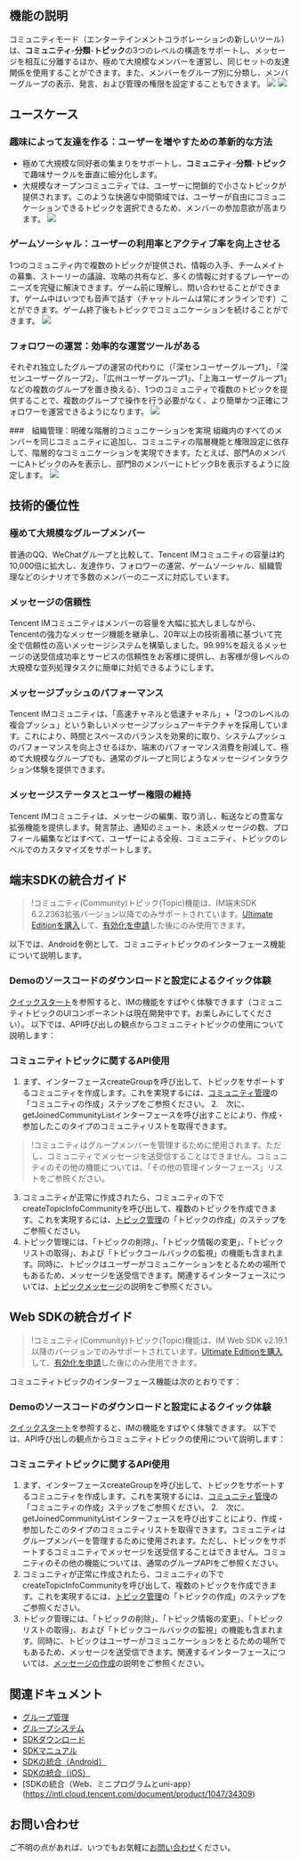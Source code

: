 ## 機能の説明
コミュニティモード（エンターテインメントコラボレーションの新しいツール）は、**コミュニティ**-**分類**-**トピック**の3つのレベルの構造をサポートし、メッセージを相互に分離するほか、極めて大規模なメンバーを運営し、同じセットの友達関係を使用することができます。また、メンバーをグループ別に分類し、メンバーグループの表示、発言、および管理の権限を設定することもできます。
![](https://qcloudimg.tencent-cloud.cn/raw/7429b1c2a707a4f4f553cd7c2cbcb0db.jpg)
![](https://qcloudimg.tencent-cloud.cn/raw/8db16f94e4ab49ede5dc4207e9b20075.jpg)

## ユースケース
### 趣味によって友達を作る：ユーザーを増やすための革新的な方法
- 極めて大規模な同好者の集まりをサポートし、**コミュニティ**-**分類**-**トピック**で趣味サークルを垂直に細分化します。
- 大規模なオープンコミュニティでは、ユーザーに閉鎖的で小さなトピックが提供されます。このような快適な中間領域では、ユーザーが自由にコミュニケーションできるトピックを選択できるため、メンバーの参加意欲が高まります。
![](https://qcloudimg.tencent-cloud.cn/raw/38f61b81280afed8df7cd699bbb204fb.jpg)

### ゲームソーシャル：ユーザーの利用率とアクティブ率を向上させる
1つのコミュニティ内で複数のトピックが提供され、情報の入手、チームメイトの募集、ストーリーの議論、攻略の共有など、多くの情報に対するプレーヤーのニーズを完璧に解決できます。ゲーム前に理解し、問い合わせることができます。ゲーム中はいつでも音声で話す（チャットルームは常にオンラインです）ことができます。ゲーム終了後もトピックでコミュニケーションを続けることができます。
![](https://qcloudimg.tencent-cloud.cn/raw/e613a51181f771a6309731f8f5b5a09a.jpg)

### フォロワーの運営：効率的な運営ツールがある
それぞれ独立したグループの運営の代わりに（「深センユーザーグループ1」、「深センユーザーグループ2」、「広州ユーザーグループ1」、「上海ユーザーグループ1」などの複数のグループを置き換える）、1つのコミュニティで複数のトピックを提供することで、複数のグループで操作を行う必要がなく、より簡単かつ正確にフォロワーを運営できるようになります。
![](https://qcloudimg.tencent-cloud.cn/raw/45d3d5e8818cea79dd65b3b7abbb8d86.jpg)

###　組織管理：明確な階層的コミュニケーションを実現
組織内のすべてのメンバーを同じコミュニティに追加し、コミュニティの階層機能と権限設定に依存して、階層的なコミュニケーションを実現できます。たとえば、部門AのメンバーにAトピックのみを表示し、部門BのメンバーにトピックBを表示するように設定します。
![](https://qcloudimg.tencent-cloud.cn/raw/aa633c15337fbb8befe6c3f9a9a4f890.jpg)

## 技術的優位性
### 極めて大規模なグループメンバー
普通のQQ、WeChatグループと比較して、Tencent IMコミュニティの容量は約10,000倍に拡大し、友達作り、フォロワーの運営、ゲームソーシャル、組織管理などのシナリオで多数のメンバーのニーズに対応しています。
### メッセージの信頼性
Tencent IMコミュニティはメンバーの容量を大幅に拡大しましながら、Tencentの強力なメッセージ機能を継承し、20年以上の技術蓄積に基づいて完全で信頼性の高いメッセージシステムを構築しました。99.99%を超えるメッセージの送受信成功率とサービスの信頼性をお客様に提供し、お客様が億レベルの大規模な並列処理タスクに簡単に対処できるようにします。
### メッセージプッシュのパフォーマンス
Tencent IMコミュニティは、「高速チャネルと低速チャネル」+「2つのレベルの複合プッシュ」という新しいメッセージプッシュアーキテクチャを採用しています。これにより、時間とスペースのバランスを効果的に取り、システムプッシュのパフォーマンスを向上させるほか、端末のパフォーマンス消費を削減して、極めて大規模なグループでも、通常のグループと同じようなメッセージインタラクション体験を提供できます。

### メッセージステータスとユーザー権限の維持
Tencent IMコミュニティは、メッセージの編集、取り消し、転送などの豊富な拡張機能を提供します。発言禁止、通知のミュート、未読メッセージの数、プロフィール編集などはすべて、ユーザーによる全般、コミュニティ、トピックのレベルでのカスタマイズをサポートします。

## 端末SDKの統合ガイド
>!コミュニティ(Community)トピック(Topic)機能は、IM端末SDK 6.2.2363拡張バージョン以降でのみサポートされています。[Ultimate Editionを購入](https://www.tencentcloud.com/document/product/1047/34577)して、[有効化を申請](https://intl.cloud.tencent.com/document/product/1047/44322)した後にのみ使用できます。

以下では、Androidを例として、コミュニティトピックのインターフェース機能について説明します。

### Demoのソースコードのダウンロードと設定によるクイック体験
[クイックスタート](https://intl.cloud.tencent.com/document/product/1047/45914)を参照すると、IMの機能をすばやく体験できます（コミュニティトピックのUIコンポーネントは現在開発中です。お楽しみにしてください）。
以下では、API呼び出しの観点からコミュニティトピックの使用について説明します：

### コミュニティトピックに関するAPI使用
1. まず、インターフェースcreateGroupを呼び出して、トピックをサポートするコミュニティを作成します。これを実現するには、[コミュニティ管理](https://intl.cloud.tencent.com/document/product/1047/48172)の「コミュニティの作成」ステップをご参照ください。
2.　次に、getJoinedCommunityListインターフェースを呼び出すことにより、作成・参加したこのタイプのコミュニティリストを取得できます。
>!コミュニティはグループメンバーを管理するために使用されます。ただし、コミュニティでメッセージを送受信することはできません。コミュニティのその他の機能については、「その他の管理インターフェース」リストをご参照ください。
>
3. コミュニティが正常に作成されたら、コミュニティの下でcreateTopicInfoCommunityを呼び出して、複数のトピックを作成できます。これを実現するには、[トピック管理](https://intl.cloud.tencent.com/document/product/1047/48172)の「トピックの作成」のステップをご参照ください。
4. トピック管理には、「トピックの削除」、「トピック情報の変更」、「トピックリストの取得」、および「トピックコールバックの監視」の機能も含まれます。同時に、トピックはユーザーがコミュニケーションをとるための場所でもあるため、メッセージを送受信できます。関連するインターフェースについては、[トピックメッセージ](https://intl.cloud.tencent.com/document/product/1047/48172)の説明をご参照ください。

## Web SDKの統合ガイド
>!コミュニティ(Community)トピック(Topic)機能は、IM Web SDK v2.19.1以降のバージョンでのみサポートされています。[Ultimate Editionを購入](https://www.tencentcloud.com/document/product/1047/34577)して、[有効化を申請](https://intl.cloud.tencent.com/document/product/1047/44322)した後にのみ使用できます。
>
コミュニティトピックのインターフェース機能は次のとおりです：
### Demoのソースコードのダウンロードと設定によるクイック体験
[クイックスタート](https://intl.cloud.tencent.com/document/product/1047/45912)を参照すると、IMの機能をすばやく体験できます。
以下では、API呼び出しの観点からコミュニティトピックの使用について説明します：

### コミュニティトピックに関するAPI使用
1. まず、インターフェースcreateGroupを呼び出して、トピックをサポートするコミュニティを作成します。これを実現するには、[コミュニティ管理](https://intl.cloud.tencent.com/document/product/1047/48171)の「コミュニティの作成」ステップをご参照ください。
2.　次に、getJoinedCommunityListインターフェースを呼び出すことにより、作成・参加したこのタイプのコミュニティリストを取得できます。コミュニティはグループメンバーを管理するために使用されます。ただし、トピックをサポートするコミュニティでメッセージを送受信することはできません。コミュニティのその他の機能については、通常のグループAPIをご参照ください。
3. コミュニティが正常に作成されたら、コミュニティの下でcreateTopicInfoCommunityを呼び出して、複数のトピックを作成できます。これを実現するには、[トピック管理](https://intl.cloud.tencent.com/document/product/1047/48171)の「トピックの作成」のステップをご参照ください。
4. トピック管理には、「トピックの削除」、「トピック情報の変更」、「トピックリストの取得」、および「トピックコールバックの監視」の機能も含まれます。同時に、トピックはユーザーがコミュニケーションをとるための場所でもあるため、メッセージを送受信できます。関連するインターフェースについては、[メッセージの作成](https://web.sdk.qcloud.com/im/doc/zh-cn/SDK.html#createTextMessage)の説明をご参照ください。

## 関連ドキュメント
- [グループ管理](https://intl.cloud.tencent.com/document/product/1047/33530)
- [グループシステム](https://intl.cloud.tencent.com/document/product/1047/33529)
- [SDKダウンロード](https://intl.cloud.tencent.com/document/product/1047/33996)
- [SDKマニュアル](https://web.sdk.qcloud.com/im/doc/zh-cn/TIM.html)
- [SDKの統合（Android）](https://intl.cloud.tencent.com/document/product/1047/34306)
- [SDKの統合（iOS）](https://intl.cloud.tencent.com/document/product/1047/34307)
- [SDKの統合（Web、ミニプログラムとuni-app）(https://intl.cloud.tencent.com/document/product/1047/34309)

## お問い合わせ
ご不明の点があれば、いつでもお気軽に[お問い合わせ](https://intl.cloud.tencent.com/document/product/1047/41676)ください。
